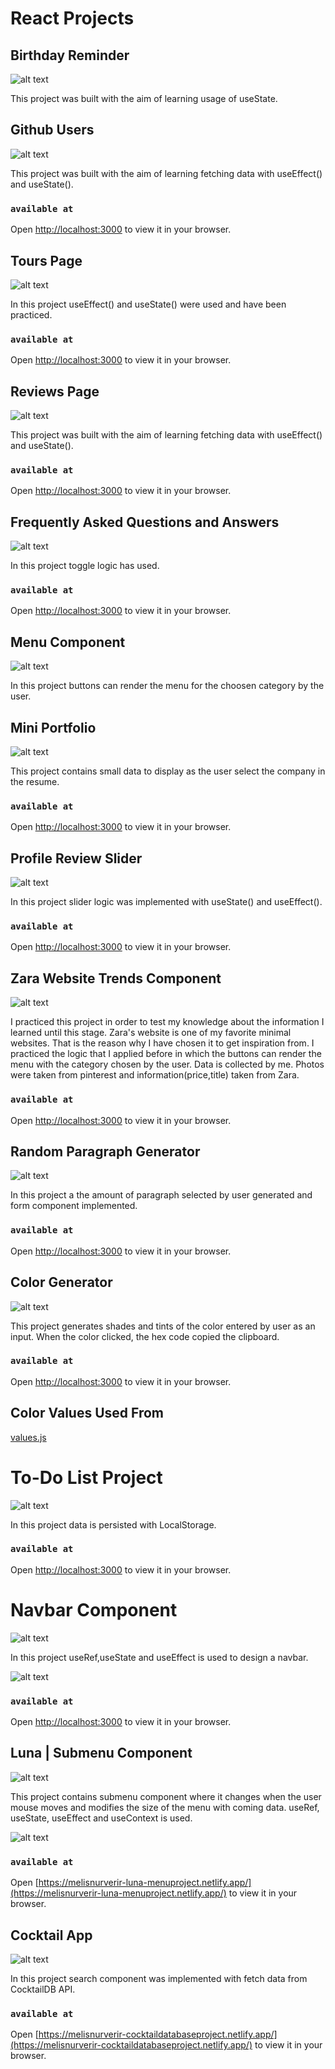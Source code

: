 # React Projects

## Birthday Reminder

![alt text](https://firebasestorage.googleapis.com/v0/b/birthday-react-6eca4.appspot.com/o/project_screen.jpg?alt=media&token=6a2be557-1f9d-4dfc-bd4c-63f9d6af148d)

This project was built with the aim of learning usage of useState.

## Github Users

![alt text](https://firebasestorage.googleapis.com/v0/b/birthday-react-6eca4.appspot.com/o/project2_screen.jpg?alt=media&token=455186e5-85aa-4b9a-a468-6efbca4ce11b)

This project was built with the aim of learning fetching data with useEffect() and useState().

### `available at`

Open [http://localhost:3000](http://localhost:3000) to view it in your browser.

## Tours Page

![alt text](https://firebasestorage.googleapis.com/v0/b/birthday-react-6eca4.appspot.com/o/tours_screen.jpg?alt=media&token=dabba049-9596-4a42-9968-45780d8c1a0f)

In this project useEffect() and useState() were used and have been practiced.

### `available at`

Open [http://localhost:3000](http://localhost:3000) to view it in your browser.

## Reviews Page

![alt text](https://firebasestorage.googleapis.com/v0/b/birthday-react-6eca4.appspot.com/o/reviews_screen.jpg?alt=media&token=00a6c250-88a9-4bcb-9d5a-c62b8621359c)

This project was built with the aim of learning fetching data with useEffect() and useState().

### `available at`

Open [http://localhost:3000](http://localhost:3000) to view it in your browser.

## Frequently Asked Questions and Answers

![alt text](https://firebasestorage.googleapis.com/v0/b/birthday-react-6eca4.appspot.com/o/questions_answer_screen.jpg?alt=media&token=d3ac1332-0ca5-4dcd-b620-6839424a2ee4)

In this project toggle logic has used.

### `available at`

Open [http://localhost:3000](http://localhost:3000) to view it in your browser.

## Menu Component

![alt text](https://firebasestorage.googleapis.com/v0/b/birthday-react-6eca4.appspot.com/o/menu_react%2Fmenu_screen0.jpg?alt=media&token=cc24e83d-2f48-4c0d-84a6-05d76df2a43b)

In this project buttons can render the menu for the choosen category by the user.

## Mini Portfolio

![alt text](https://firebasestorage.googleapis.com/v0/b/birthday-react-6eca4.appspot.com/o/mini-portfolio%2Fmini_portfolio_screens.gif?alt=media&token=ce16dde6-a621-49a7-8f06-efa4be30c2f7)

This project contains small data to display as the user select the company in the resume.

### `available at`

Open [http://localhost:3000](http://localhost:3000) to view it in your browser.

## Profile Review Slider

![alt text](https://firebasestorage.googleapis.com/v0/b/birthday-react-6eca4.appspot.com/o/profile_slider%2Fprofile_slider_screen.gif?alt=media&token=53c0f06c-9f4f-4050-a6d0-ae1f26ecb31b)

In this project slider logic was implemented with useState() and useEffect().

### `available at`

Open [http://localhost:3000](http://localhost:3000) to view it in your browser.

## Zara Website Trends Component

![alt text](https://firebasestorage.googleapis.com/v0/b/birthday-react-6eca4.appspot.com/o/Clothing%2Fzara_screen_gif.gif?alt=media&token=3b78dbcf-a9e1-4f95-ba78-a26f6e9b6e2c)

I practiced this project in order to test my knowledge about the information I learned until this stage. Zara's website is one of my favorite minimal websites. That is the reason why I have chosen it to get inspiration from. I practiced the logic that I applied before in which the buttons can render the menu with the category chosen by the user. Data is collected by me. Photos were taken from pinterest and information(price,title) taken from Zara.

### `available at`

Open [http://localhost:3000](http://localhost:3000) to view it in your browser.

## Random Paragraph Generator

![alt text](https://firebasestorage.googleapis.com/v0/b/birthday-react-6eca4.appspot.com/o/generator_screen2.jpg?alt=media&token=416172f0-285d-44c8-9369-db6157662a67)

In this project a the amount of paragraph selected by user generated and form component implemented.

### `available at`

Open [http://localhost:3000](http://localhost:3000) to view it in your browser.

## Color Generator

![alt text](https://firebasestorage.googleapis.com/v0/b/birthday-react-6eca4.appspot.com/o/color_generator_screen2.jpg?alt=media&token=f7ad363a-5255-4f96-ae63-00e1ffe776f8)

This project generates shades and tints of the color entered by user as an input. When the color clicked, the hex code copied the clipboard.

### `available at`

Open [http://localhost:3000](http://localhost:3000) to view it in your browser.

## Color Values Used From

[values.js](https://github.com/noeldelgado/values.js)

# To-Do List Project

![alt text](https://firebasestorage.googleapis.com/v0/b/birthday-react-6eca4.appspot.com/o/todo_list.jpg?alt=media&token=1cbee31a-8c80-4643-aae8-fee6993932fa)

In this project data is persisted with LocalStorage.

### `available at`

Open [http://localhost:3000](http://localhost:3000) to view it in your browser.

# Navbar Component

![alt text](https://firebasestorage.googleapis.com/v0/b/birthday-react-6eca4.appspot.com/o/Project%20Screens%2Fing_navbar.jpg?alt=media&token=c90480ac-2956-4344-8c5e-636dc21601d9)

In this project useRef,useState and useEffect is used to design a navbar.

![alt text](https://firebasestorage.googleapis.com/v0/b/birthday-react-6eca4.appspot.com/o/Project%20Screens%2Fing_navbar_gif.gif?alt=media&token=a320f494-8763-493c-94d3-940ce47fb0b6)

### `available at`

Open [http://localhost:3000](http://localhost:3000) to view it in your browser.

## Luna | Submenu Component

![alt text](https://firebasestorage.googleapis.com/v0/b/birthday-react-6eca4.appspot.com/o/Project%20Screens%2Fluna_1.jpg?alt=media&token=3c15e66b-f693-4bc2-af2a-9c9311b5297c)

This project contains submenu component where it changes when the user mouse moves and modifies the size of the menu with coming data. useRef, useState, useEffect and useContext is used.

![alt text](https://firebasestorage.googleapis.com/v0/b/birthday-react-6eca4.appspot.com/o/Project%20Screens%2Fluna_screen.gif?alt=media&token=879a51a0-55dd-420c-8358-880cd936a28c)

### `available at`

Open [https://melisnurverir-luna-menuproject.netlify.app/](https://melisnurverir-luna-menuproject.netlify.app/) to view it in your browser.

## Cocktail App

![alt text](https://firebasestorage.googleapis.com/v0/b/birthday-react-6eca4.appspot.com/o/Drinks%2Fmain_search_page.jpg?alt=media&token=8c778d46-0865-4367-ba59-b563127bf2e3)

In this project search component was implemented with fetch data from CocktailDB API.

### `available at`

Open [https://melisnurverir-cocktaildatabaseproject.netlify.app/](https://melisnurverir-cocktaildatabaseproject.netlify.app/) to view it in your browser.
